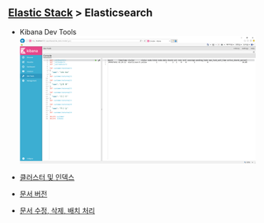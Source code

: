 ﻿## [Elastic Stack](https://github.com/colaboy2010/ElasticStack/blob/master/README.md) > Elasticsearch

* Kibana Dev Tools  
![키바나 개발 툴](KibanaDevTools.png)

* [클러스터 및 인덱스](https://github.com/colaboy2010/ElasticStack/blob/master/Elasticsearch/ClusterIndex.md)
* [문서 버전](https://github.com/colaboy2010/ElasticStack/blob/master/Elasticsearch/Version.md)
* [문서 수정, 삭제, 배치 처리](https://github.com/colaboy2010/ElasticStack/blob/master/Elasticsearch/ModifyDocument.md)
